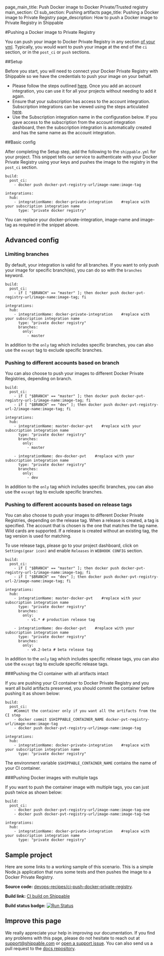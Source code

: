 page_main_title: Push Docker image to Docker Private/Trusted registry
main_section: CI
sub_section: Pushing artifacts
page_title: Pushing a Docker image to Private Registry
page_description: How to push a Docker image to Private Registry in Shippable

#Pushing a Docker image to Private Registry

You can push your image to Docker Private Registry in any section [of your yml](/ci/yml-structure/#anatomy-of-shippableyml). Typically, you would want to push your image at the end of the `ci` section, or in the `post_ci` or `push` sections.

##Setup

Before you start, you will need to connect your Docker Private Registry with Shippable so we have the credentials to push your image on your behalf.

* Please follow the steps outlined [here](/platform/integration/docker-private-registry/). Once you add an account integration, you can use it for all your projects without needing to add it again.
* Ensure that your subscription has access to the account integration. Subscription integrations can be viewed using the steps articulated [here](http://docs.shippable.com/platform/management/subscription/integrations/#subscription-integrations).
* Use the Subscription integration name in the configuration below. If you gave access to the subscription from the account integration dashboard, then the subscription integration is automatically created and has the same name as the account integration.

##Basic config

After completing the Setup step, add the following to the `shippable.yml` for your project. This snippet tells our service to authenticate with your Docker Private Registry using your keys and pushes the image to the registry in the `post_ci` section.

```
build:
  post_ci:
    - docker push docker-pvt-registry-url/image-name:image-tag

integrations:
  hub:
    - integrationName: docker-private-integration    #replace with your subscription integration name
      type: "private docker registry"
```

You can replace your docker-private-integration, image-name and image-tag as required in the snippet above.

## Advanced config

### Limiting branches

By default, your integration is valid for all branches. If you want to only push your image for specific branch(es), you can do so with the `branches` keyword.

```
build:
  post_ci:
    - if [ "$BRANCH" == "master" ]; then docker push docker-pvt-registry-url/image-name:image-tag; fi

integrations:
  hub:
    - integrationName: docker-private-integration    #replace with your subscription integration name
      type: "private docker registry"
      branches:
        only:
          - master

```
In addition to the `only` tag which includes specific branches, you can also use the `except` tag to exclude specific branches.

### Pushing to different accounts based on branch

You can also choose to push your images to different Docker Private Registries, depending on branch.

```
build:
  post_ci:
    - if [ "$BRANCH" == "master" ]; then docker push docker-pvt-registry-url-1/image-name:image-tag; fi
    - if [ "$BRANCH" == "dev" ]; then docker push docker-pvt-registry-url-2/image-name:image-tag; fi

integrations:
  hub:
    - integrationName: master-docker-pvt    #replace with your subscription integration name
      type: "private docker registry"
      branches:
        only:
          - master

    - integrationName: dev-docker-pvt    #replace with your subscription integration name
      type: "private docker registry"
      branches:
        only:
          - dev

```

In addition to the `only` tag which includes specific branches, you can also use the `except` tag to exclude specific branches.

### Pushing to different accounts based on release tags

You can also choose to push your images to different Docker Private Registries, depending on the release tag.
When a release is created, a tag is specified. The account that is chosen is the one that matches the tag name.
Wild cards are supported. If a release is created without an existing tag, the tag version is used for matching.

To use release tags, please go to your project dashboard, click on `Settings(gear icon)` and enable `Releases` in `WEBHOOK CONFIG`
section.

```
build:
  post_ci:
    - if [ "$BRANCH" == "master" ]; then docker push docker-pvt-registry-url-1/image-name:image-tag; fi
    - if [ "$BRANCH" == "dev" ]; then docker push docker-pvt-registry-url-2/image-name:image-tag; fi

integrations:                               
  hub:
    - integrationName: master-docker-pvt    #replace with your subscription integration name   
      type: "private docker registry"    
      branches:
        only:
          - v1.* # production release tag

    - integrationName: dev-docker-pvt    #replace with your subscription integration name   
      type: "private docker registry"    
      branches:
        only:
          - v0.2-beta # beta release tag

```

In addition to the `only` tag which includes specific release tags, you can also use the `except` tag to exclude specific release tags.

###Pushing the CI container with all artifacts intact

If you are pushing your CI container to Docker Private Registry and you want all build artifacts preserved, you should commit the container before pushing it as shown below:

```
build:
  post_ci:
    #Commit the container only if you want all the artifacts from the CI step
    - docker commit $SHIPPABLE_CONTAINER_NAME docker-pvt-registry-url/image-name:image-tag
    - docker push docker-pvt-registry-url/image-name:image-tag

integrations:
  hub:
    - integrationName: docker-private-integration    #replace with your subscription integration name
      type: "private docker registry"
```

The environment variable `$SHIPPABLE_CONTAINER_NAME` contains the name of your CI container.

###Pushing Docker images with multiple tags

If you want to push the container image with multiple tags, you can just push twice as shown below:


```
build:
  post_ci:
    - docker push docker-pvt-registry-url/image-name:image-tag-one
    - docker push docker-pvt-registry-url/image-name:image-tag-two

integrations:
  hub:
    - integrationName: docker-private-integration    #replace with your subscription integration name
      type: "private docker registry"

```

## Sample project

Here are some links to a working sample of this scenario. This is a simple Node.js application that runs some tests and then pushes
the image to a Docker Private Registry.

**Source code:**  [devops-recipes/ci-push-docker-private-registry](https://github.com/devops-recipes/ci-push-docker-private-registry).

**Build link:** <a href="https://app.shippable.com/github/himanshu0503/ci-push-docker-private-registry/runs/2/1/console" target="_blank"> CI build on Shippable</a>

**Build status badge:** [![Run Status](https://api.shippable.com/projects/5901dad2fa2ac30800871159/badge?branch=master)](https://app.shippable.com/github/himanshu0503/ci-push-docker-private-registry)

## Improve this page

We really appreciate your help in improving our documentation. If you find any problems with this page, please do not hesitate to reach out at [support@shippable.com](mailto:support@shippable.com) or [open a support issue](https://www.github.com/Shippable/support/issues). You can also send us a pull request to the [docs repository](https://www.github.com/Shippable/docs).
